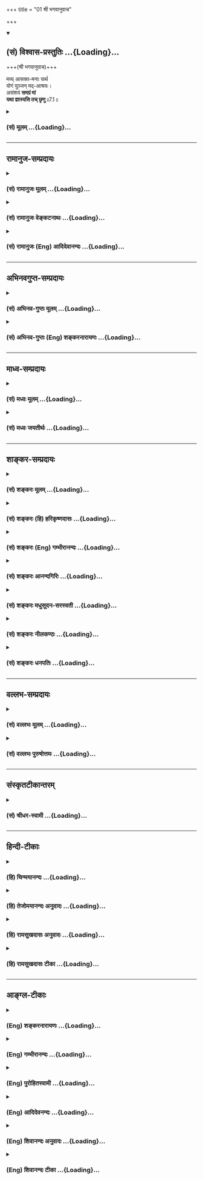+++
title = "01 श्री भगवानुवाच"

+++
<div class="js_include" newlevelforh1="2" title="(सं) विश्वास-प्रस्तुतिः" unfilled url="/mahAbhAratam/vyAsaH/shlokashaH/06-bhIShma-parva/03-bhagavad-gItA-parva/saMskRtam/vishvAsa-prastutiH/07_jnAna-vijnAna-yogaH/01_shrI_bhagavAnuvAc.md">
<details open><summary><h2>(सं) विश्वास-प्रस्तुतिः ...{Loading}...</h2></summary>

+++(श्री भगवानुवाच)+++

मय्य् आसक्त-मनाः पार्थ  
योगं युञ्जन् मद्-आश्रयः।  
असंशयं **समग्रं मां**  
**यथा ज्ञास्यसि तच् छृणु**॥7.1॥
</details>
</div>
<div class="js_include collapsed" newlevelforh1="3" title="(सं) मूलम्" unfilled url="/mahAbhAratam/vyAsaH/shlokashaH/06-bhIShma-parva/03-bhagavad-gItA-parva/saMskRtam/mUlam/07_jnAna-vijnAna-yogaH/01_shrI_bhagavAnuvAc.md">
<details><summary><h3>(सं) मूलम् ...{Loading}...</h3></summary>

श्री भगवानुवाच  
मय्यासक्तमनाः पार्थ योगं युञ्जन्मदाश्रयः।  
असंशयं समग्रं मां यथा ज्ञास्यसि तच्छृणु।।7.1।।
</details>
</div>


_________________
## रामानुज-सम्प्रदायः
<div class="js_include collapsed" newlevelforh1="3" title="(सं) रामानुजः मूलम्" unfilled url="/mahAbhAratam/vyAsaH/shlokashaH/06-bhIShma-parva/03-bhagavad-gItA-parva/saMskRtam/rAmAnujaH/mUlam/07_jnAna-vijnAna-yogaH/01_shrI_bhagavAnuvAc.md">
<details><summary><h3>(सं) रामानुजः मूलम् ...{Loading}...</h3></summary>

प्रथमेनाध्यायषट्केन परमप्राप्यभूतस्य परस्य ब्रह्मणो निरवधस्य निखिलजगदेककारणस्य सर्वज्ञस्य सर्वभूतस्य सत्यसङ्कल्पस्य महाविभूतेः श्रीमतो नारायणस्य प्राप्त्युपायभूतं तदुपासनं वक्तुं तदङ्गभूतम् आत्मज्ञानपूर्वककर्मानुष्ठानसाध्यं प्राप्तुः प्रत्यगात्मनो याथात्म्यदार्शनम् उक्तम् । इदानीं मध्यमेन षट्केन परब्रह्मभूतपरमपुरुषस्वरूपं तदुपासनं च भक्तिशब्दवाच्यम् उच्यते । तद् एतद् उत्तरत्र, "यतः प्रवृत्तिर् भूतानां येन सर्वम् इदं ततम् । स्वकर्मणा तम् अभ्यर्च्य सिद्धिं विन्दति मानवः ॥ भ्ग्र्_१।" इत्य् आरभ्य, "विमुच्य निर्ममश् शान्तो ब्रह्मभूयाय कल्पते । ब्रह्मभूतः प्रसन्नात्मा न शोचति न काङ्क्षति । समस् सर्वेषु भूतेषु मद्भक्तिं लभते पराम् ॥ भ्ग्र्_१।" इति सङ्क्षिप्य वक्ष्यते ।

उपानसं तु भक्तिरूपापन्नम् एव परप्राप्त्युपायभूतम् इति वेदान्तवाक्यसिद्धम् । "तम् एव विदित्वातिमृत्युम् एति", "तम् एवं विद्वान् अमृत इह भवति" इत्यादिना अभिहितं वेदनम्, "आत्मा वा अरे द्रष्टव्यः ॥॥। निदिध्यासितव्यः", "आत्मानम् एव लोकम् उपासीत", "सत्त्वशुद्धौ ध्रुवा स्मृतिः; स्मृतिलम्भे सर्वग्रन्थीनां विप्रमोक्षः", "भिद्यते हृदयग्रन्थिश् छिद्यन्ते सर्वसंशयाः । क्षीयन्ते चास्य कर्माणि तस्मिन् दृष्टे परावरे" इत्यादिभिर् ऐकार्थ्यात् स्मृतिसन्तानरूपं दर्शनसमानाकारं ध्यानोपासनशब्दवाच्यम् इत्य् अवगम्यते । पुनश् च, "नायम् आत्मा प्रवचनेन लभ्यो न मेधया न बहुना श्रुतेन । यम् एवैष वृणुते तेन लभ्यस् तस्यैष आत्मा विवृणुते तनूं स्वाम्" इति विशेषणात् परेणात्मना वरणीयताहेतुभूतं स्मर्यमाणात्यर्थप्रियत्वेन स्वयम् अप्य् अत्यर्थप्रियरूपं स्मृतिसन्तानम् एवोपासनशब्दवाच्यम् इति हि निश्चीयते । तद् एव हि भक्तिर् इत्य् उच्यते, "स्नेहपूर्वम् अनुध्यानं भक्तिर् इत्य् अभिधीयते" इत्यादिवचनात् । अतः "तम् एवं विद्वान् अमृत इह भवति, नान्यः पन्था अयनाय विद्यते", "नाहं वेदैर् न तपसा न दानेन न चेज्यया । शक्य एवंविधो द्रष्टुं दृष्टवान् असि माम् यथा ॥ भक्त्या त्व् अनन्यया शक्य अहम् एवंविधो ऽर्जुन । ज्ञातुं द्रष्टुं च तत्त्वेन प्रवेष्टुं च परन्तप" इत्य् अनयोर् एकार्थत्वं सिद्धं भवति ।

तत्र सप्तमे तावद् उपास्यभूतपरमपुरुषयाथात्म्यं प्रकृत्या तत्तिरोधानं तन्निवृत्तये भगवत्प्रपत्तिः, उपासकविधाभेदः, ज्ञानिनश् श्रैष्ठ्यं चोच्यते ॥

।।7.1।। श्रीभगवानुवाच **मयि** आभिमुख्येन **आसक्तमनाः**
मत्प्रियत्वातिरेकेण मत्स्वरूपेण गुणैः च चेष्टितेन मद्विभूत्या विश्लेषे
सति तत्क्षणाद् एव विशीर्यमाणस्वभावतया मयि सुगाढं बद्धमनाः **मदाश्रयः**
तथा स्वयं च मया विना विशीर्य्यमाणतया मदाश्रयः मदेकाधारः **मद्योगं
युञ्जन्** योक्तुं प्रवृत्तो योगविषयभूतं माम् **असंशयं** निःसंशयं
**समग्रं** सकलं यथा **ज्ञास्यसि** येन ज्ञानेन उक्तेन ज्ञास्यसि **तद्**
ज्ञानम् अवस्थितमनाः **श्रृणु।**

</details>
</div>
<div class="js_include collapsed" newlevelforh1="3" title="(सं) रामानुजः वेङ्कटनाथः" unfilled url="/mahAbhAratam/vyAsaH/shlokashaH/06-bhIShma-parva/03-bhagavad-gItA-parva/saMskRtam/rAmAnujaH/venkaTanAthaH/07_jnAna-vijnAna-yogaH/01_shrI_bhagavAnuvAc.md">
<details><summary><h3>(सं) रामानुजः वेङ्कटनाथः ...{Loading}...</h3></summary>

  
  
।।7.1।। षट्कसङ्गतिमाह प्रथमेनेति। परमेत्यादिना वक्तुमित्यन्तेन
द्वितीयषट्कार्थ उक्तः। ततः परं प्रथमषट्कार्थः।
प्रथमेनाध्यायषट्केनोक्तमित्यन्वयः। मामुपेत्य 8।16 इत्यादीनामर्थं दर्शयति
परमप्राप्यभूतस्येति। तेन परिशुद्धजीवमात्रव्यावर्तनम्। परमप्राप्यत्वे
हेतुः परब्रह्मत्वादिकम्। परं ब्रह्म परं धाम 10।12 इत्यादिकं वक्ष्यति।
पुरुषोत्तमत्वप्रकरणादीनामर्थो निरवद्यत्वम्। एतेनाचिद्गता विकारादयः
चिद्गताः क्लेशादयश्च परिहृताः। अहं सर्वस्य प्रभवः 10।8़ इत्यादेरर्थमाह
निखिलेति। चिदचिदात्मकं सर्वं जगत्प्रतिनिमित्तोपादानभूतस्येत्यर्थः। एवं
परमप्राप्यस्यैव कारणत्वप्रतिपादनाद्व्योमातीतमतन्निरस्तम्।
निमित्तोपादानत्वोपयुक्तंमत्तः परतरम् 7।7 इत्याद्यभिप्रेतं
सर्वज्ञत्वादिकम्। सर्वभूतस्य सर्वान्तर्यामितया सर्वशरीरकस्येत्यर्थः। सर्वं
समाप्नोषि ततोऽसि सर्वः 11।40 इति हि वक्ष्यति। भूमिरापः 7।4 इत्यादिना
विभूत्यध्यायादिना (10) च वक्ष्यमाणं महाविभूतित्वं
नारायणशब्दनिर्वचनमपिपरमप्राप्यभूतस्य महाविभूतेरित्यादिना सूचितम्।
एतदुक्तं भवति परत्वान्निरवद्यत्वात्पितृत्वाद्धितवेदनात्। अन्तरात्मतया
दोषप्रतिक्षेपक्षमत्वतः। भोगलीलार्थनिस्सीमविभूतिद्वययोगतः।
श्रीमत्वादप्युपास्योऽयं प्राप्यो नारायणः परः।। इति। प्राप्त्युपायभूतं
तदुपासनमिति परमात्मोपासनमेव तत्क्रतुन्यायात्तत्प्राप्त्युपायः जीवज्ञानं
कर्मानुष्ठानं च तन्निवर्तकत्वेन परम्परयोपाय इति भावः।
अङ्गप्राप्त्रोर्वचनानन्तरमङ्गिप्राप्ययोः प्रतिपादनमिति
सङ्गत्यभिप्रायेणाह इदानीमिति। पूर्वोक्तात्परिशुद्धात्मनो व्यावृत्तिं
वक्ष्यमाणवैभवसङ्ग्रहं चाभिप्रेत्याह परब्रह्मभूतपरमपुरुषस्वरूपमिति एतेन
तत्त्वपरेषु सामान्यब्रह्मशब्दस्य विशेषे स्थितिर्दर्शिता अथ
मोक्षोपायपरेषु वेदान्तवाक्येषु वेदनोपासनादिशब्दानां विशेषपर्यवसानमाह
तदुपासनं च भक्तिशब्दवाच्यमिति। एवं वाक्यद्वयेन
षटुद्वयसङ्ग्रश्लोकावप्यर्थाद्व्याख्यातौ। तथाहिज्ञानकर्मात्मिके निष्ठे
योगलक्षे सुसंस्कृते। आत्मानुभूतिसिद्ध्यर्थे पूर्वषट्केन चोदिते। मध्यमे
भगवत्तत्त्वयाथात्म्यावाप्तिसिद्धये। ज्ञानकर्माभिनिर्वर्त्यो भक्तियोगः
प्रकीर्तितः गी.सं.2।3 इति। आत्मज्ञानपूर्वकेत्यनेन सुसंस्कृतशब्दो
व्याख्यातः। बुद्धिविशेषसंस्कृतत्वं हि प्रागेवोपपादितम्। योगलक्षे
आत्मानुभूतिसिद्ध्यर्थे इत्यत्र योगो विषयान्तरेभ्यश्चित्तवृत्तिनिरोधः
तज्जन्यसाक्षात्कारस्त्विहात्मानुभूतिशब्देनोच्यत
इत्यपौनरुक्त्यमित्यभिप्रायेणयाथात्म्यदर्शनमित्युक्तम्।
तत्त्वयाथात्म्यशब्दविवरणंपरब्रह्मभूतेत्यादि। तत्त्वशब्दोऽत्र स्वरूपपरः।
याथात्म्यं यथावस्थितः प्रकारः। भक्तेः
कर्मानुष्टानसाध्यात्मदर्शनहेतुकत्वं अष्टादशे वक्ष्यत इत्याहतदेतदिति। ननु
तमेव विदित्वाऽतिमृत्युमेति श्वे.उ.3।86।15 इत्यादिबलाद्वेदनमात्रेण मोक्षः
प्रतीयते अस्तु वाउपासीत इति बलादुपासनरूपेण वेदनेन मोक्षः तथापि न भक्त्या
मोक्ष इति क्वचिदपि श्रुतम्। कर्मसमुच्चयश्च श्रुतिसिद्धो दुस्त्यजः
परमपुरुषविषयस्यैवोपासनस्य मोक्षसाधनत्वमित्यपि दुर्वचम्
रुद्रेन्द्राद्युपासनस्यापि मोक्षसाधनत्वेनाथर्वशिरःप्रतर्दनविद्यादिषु
श्रुतेरित्याद्याशङ्क्याऽऽह उपासनं त्विति। उपासनमेव न तु
ज्ञानमात्रमित्येका प्रतिज्ञा तत्रापि भक्तिरूपापन्नं नोपासनमात्रमिति
द्वितीया एवंविधमुपासनमेव न तु कर्मसमुच्चितमिति तृतीया तच्च परविषयमेवेति
चतुर्थी। एषा तुपरमप्राप्त्युपायभूतमित्यनेन
तत्क्रतुन्यायात्सूचिता। वेदान्तवाक्यसिद्धमिति एतच्चतुष्टयमपि
वेदान्तवाक्यैरेव सिद्धम् न तु कल्प्यम् नाप्युपबृंहणसापेक्षमिति भावः।
तत्र प्रथमां प्रतिज्ञां समर्थयते तमेवेत्यादिना अवगम्यत इत्यन्तेन।
श्रोतव्यो मन्तव्यः बृ.उ.2।4।5 इत्येतयोस्तु
रागप्राप्तश्रवणमननानुवादरूपत्वात्तत्परित्यागेन द्रष्टव्यः ৷৷.
निदिध्यासितव्यः इति विध्यंश उपात्तः। ध्यानोपासनशब्दयोरत्रैकार्थ्यं
दर्शयितुमुभयविशिष्टवाक्योपादानम्। द्रष्टव्यः ৷৷. निदिध्यासितव्यः
इत्यनयोर्भिन्नार्थत्वप्रसिद्धेरेकवाक्यस्थयोरेकार्थत्वं
पौनरुक्त्यादिदोषाच्च दर्शनं ध्यानं च पृथगेव विहितमिति शङ्कायां तयोरपि
सामान्यविशेषन्यायविशेषेणैकार्थ्यमेवेति दर्शयितुं स्मृतिमात्रं
दर्शनमात्रं च पृथक्सर्वग्रन्थिमोक्षहेतुतया वदतोरत
एवैकार्थविषययोर्वाक्ययोरुपादानम्। एतदुक्तं भवति समानप्रकरणपठितविशेषे
सामान्यशब्दानां पर्यवसानं न्यायसिद्धम् अतोऽत्र वेदनादिसामान्यशब्दानां
ध्यानोपासनशब्दवाच्ये विशेषे पर्यवसानमभ्युपेयम् ध्यानं च
तैलधारावदविच्छिन्नस्मृतिसन्ततिरूपमिति ध्रुवा स्मृतिः छ  
  

</details>
</div>
<div class="js_include collapsed" newlevelforh1="3" title="(सं) रामानुजः (Eng) आदिदेवानन्दः" unfilled url="/mahAbhAratam/vyAsaH/shlokashaH/06-bhIShma-parva/03-bhagavad-gItA-parva/saMskRtam/rAmAnujaH/english/AdidevAnandaH/07_jnAna-vijnAna-yogaH/01_shrI_bhagavAnuvAc.md">
<details><summary><h3>(सं) रामानुजः (Eng) आदिदेवानन्दः ...{Loading}...</h3></summary>

7.1 The Lord said Listen attentively to My words imparting knowledge to you, by which you will understand Me indubitably and fully - Me, the object of the Yogic contemplation in which you are engaged with a mind so deeply bound to Me by virtue of overwhelming love that it would disintegrate instantaneously the moment it is out of touch with My essential nature, attributes, deeds and glories, and with your very self resting so completely on Me that it would break up when bereft of Me.

</details>
</div>


_________________
## अभिनवगुप्त-सम्प्रदायः
<div class="js_include collapsed" newlevelforh1="3" title="(सं) अभिनव-गुप्तः मूलम्" unfilled url="/mahAbhAratam/vyAsaH/shlokashaH/06-bhIShma-parva/03-bhagavad-gItA-parva/saMskRtam/abhinava-guptaH/mUlam/07_jnAna-vijnAna-yogaH/01_shrI_bhagavAnuvAc.md">
<details><summary><h3>(सं) अभिनव-गुप्तः मूलम् ...{Loading}...</h3></summary>

।।7.1 7.2।। मय्यासक्तेति ज्ञानमिति। ज्ञानविज्ञाने ज्ञानक्रिये एव। ततो न
किञ्चिदवशिष्यते सर्वस्य ज्ञेयजातस्य ज्ञानक्रियानिष्ठत्वात्।

</details>
</div>
<div class="js_include collapsed" newlevelforh1="3" title="(सं) अभिनव-गुप्तः (Eng) शङ्करनारायणः" unfilled url="/mahAbhAratam/vyAsaH/shlokashaH/06-bhIShma-parva/03-bhagavad-gItA-parva/saMskRtam/abhinava-guptaH/english/shankaranArAyaNaH/07_jnAna-vijnAna-yogaH/01_shrI_bhagavAnuvAc.md">
<details><summary><h3>(सं) अभिनव-गुप्तः (Eng) शङ्करनारायणः ...{Loading}...</h3></summary>

7.1 See comment under 7.2

</details>
</div>


_________________
## माध्व-सम्प्रदायः
<div class="js_include collapsed" newlevelforh1="3" title="(सं) मध्वः मूलम्" unfilled url="/mahAbhAratam/vyAsaH/shlokashaH/06-bhIShma-parva/03-bhagavad-gItA-parva/saMskRtam/madhvaH/mUlam/07_jnAna-vijnAna-yogaH/01_shrI_bhagavAnuvAc.md">
<details><summary><h3>(सं) मध्वः मूलम् ...{Loading}...</h3></summary>

।।7.1।। श्रीमद्वरदराजाय नमः। ँ़। साधनं प्राधान्येनोक्तमतीतैरध्यायैः
उत्तरैरस्तु षड्भिर्भगवन्माहात्म्यं प्राधान्येनाह मयीति। आसक्तमना अतीव
स्नेहयुक्तमनाः। मदाश्रयः भगवानेव सर्वं मया कारयति स एव मे शरणम्
तस्मिन्नेवाहं स्थित इति स्थितः। असंशयं समग्रमिति क्रियाविशेषणम्।

</details>
</div>
<div class="js_include collapsed" newlevelforh1="3" title="(सं) मध्वः जयतीर्थः" unfilled url="/mahAbhAratam/vyAsaH/shlokashaH/06-bhIShma-parva/03-bhagavad-gItA-parva/saMskRtam/madhvaH/jayatIrthaH/07_jnAna-vijnAna-yogaH/01_shrI_bhagavAnuvAc.md">
<details><summary><h3>(सं) मध्वः जयतीर्थः ...{Loading}...</h3></summary>

।।7.1।। ज्ञानसाधनादन्यदुत्तराध्यायप्रतिपाद्यं वक्तुंयोगे त्विमां शृणु
2।39 इति प्रतिज्ञातमसमाप्य कथमर्थान्तरमुच्यते। इत्याशङ्कां तावत्परिहरति
**साधनमि**ति। ज्ञानस्येति शेषः। तत्र तत्र भगवन्महिम्नोऽपि वर्णितत्वेन
प्राधान्येनेत्युक्तम्। प्राचुर्येणेत्यर्थः। उक्तं इत्यनेन
प्रतिज्ञातसमाप्तिं सूचयति। तच्च प्रतिज्ञान्तरकरणादवगम्यते।
इदानीमुत्तरग्रन्थप्रतिपाद्यमाह **उत्तरै**स्त्विति। अध्यायैरिति वर्तते।
अनेन ज्ञानविज्ञानशब्दौ ज्ञेयभगवन्माहात्म्यपराविति सूचितम्। अत्रापि
क्वचित्साधनस्योक्तत्वात्प्राधान्येन इत्युक्तम्। सङ्गतिस्तु प्रथमश्लोक
एवोक्ता अनेन द्विविधेन योगेन यज्ज्ञातव्यं
तच्छृण्वित्युक्तत्वात्। आसक्तमनाः सम्बद्धमनाः इति प्रतीतिनिरासायाह
**आसक्ते**ति। अतीव इत्याङोऽर्थः सम्बन्धमात्रस्य योगानङ्गत्वादिति भावः।
भगवदाश्रयत्वं सर्वसाधारणं कथं योगिनो विशेषणम्। इत्यत आह **मदाश्रय** इति।
शरणं रक्षकः। इति स्थित इति जानन्निति यावत्। असंशयं समग्रं इत्युभयं
भगवद्विशेषणत्वेन भास्करो व्याख्यातवान् संशयरहितं समग्रं कृत्स्नं मां
इति। अपरस्तु (शां.) समग्रमित्येवसमग्रं समस्तं
विभूतिबलशक्त्यैश्वर्यादिगुणसम्पन्नं मां ৷৷. संशयमन्तरेण इति
तन्निरासार्थमाह **असंशयमि**ति तच्च समग्रं यथा भवति तथेत्यर्थः। न हि
भगवतः संशयराहित्यमिदानीं वक्तव्यम्। न च भगवान्समग्रोऽन्येन केनचिच्छक्यो
ज्ञातुम्स्वयमेवात्मनाऽऽत्मानं वेत्थ त्वं 10।15 इति वक्ष्यमाणत्वादिति
भावः।

</details>
</div>


_________________
## शाङ्कर-सम्प्रदायः
<div class="js_include collapsed" newlevelforh1="3" title="(सं) शङ्करः मूलम्" unfilled url="/mahAbhAratam/vyAsaH/shlokashaH/06-bhIShma-parva/03-bhagavad-gItA-parva/saMskRtam/shankaraH/mUlam/07_jnAna-vijnAna-yogaH/01_shrI_bhagavAnuvAc.md">
<details><summary><h3>(सं) शङ्करः मूलम् ...{Loading}...</h3></summary>

‘योगिनामपि सर्वेषां मद्गतेनान्तरात्मना । श्रद्धावान्भजते यो मां स मे युक्ततमो मतः’ (भ. गी. ६ । ४७) इति प्रश्नबीजम् उपन्यस्य, स्वयमेव ‘ईदृशं मदीयं तत्त्वम् , एवं मद्गतान्तरात्मा स्यात्’ इत्येतत् विवक्षुः श्रीभगवानुवाच —

।।7.1।। मयि वक्ष्यमाणविशेषणे परमेश्वरे आसक्तं मनः यस्य सः
**मय्यासक्तमनाः** हे **पार्थ योगं युञ्जन्** मनःसमाधानं कुर्वन्
**मदाश्रयः** अहमेव परमेश्वरः आश्रयो यस्य सः मदाश्रयः। यो हि कश्चित्
पुरुषार्थेन केनचित् अर्थी भवति स तत्साधनं कर्म अग्निहोत्रादि तपः दानं वा
किञ्चित् आश्रयं प्रतिपद्यते अयं तु योगी मामेव आश्रयं प्रतिपद्यते हित्वा
अन्यत् साधनान्तरं मय्येव आसक्तमनाः भवति। यः त्वं एवंभूतः सन् **असंशयं
समग्रं** समस्तं विभूतिबलशक्त्यैश्वर्यादिगुणसंपन्नं **मां यथा** येन
प्रकारेण **ज्ञास्यसि** संशयमन्तरेण एवमेव भगवान् इति **तत् श्रृणु**
उच्यमानं मया।। तच्च मद्विषयम्

</details>
</div>
<div class="js_include collapsed" newlevelforh1="3" title="(सं) शङ्करः (हि) हरिकृष्णदासः" unfilled url="/mahAbhAratam/vyAsaH/shlokashaH/06-bhIShma-parva/03-bhagavad-gItA-parva/saMskRtam/shankaraH/hindI/harikRShNadAsaH/07_jnAna-vijnAna-yogaH/01_shrI_bhagavAnuvAc.md">
<details><summary><h3>(सं) शङ्करः (हि) हरिकृष्णदासः ...{Loading}...</h3></summary>

।।7.1।। इस श्लोकद्वारा छठे अध्यायके अन्तमें प्रश्नके बीजकी स्थापना करके
फिर स्वयं ही ऐसा मेरा तत्त्व हे इस प्रकार मुझमें स्थित अन्तरात्मावाला हो
जाना चाहिये इत्यादि बातोंका वर्णन करनेकी इच्छावाले भगवान् बोले आगे कहे
जानेवाले विशेषणोंसे युक्त मुझ परमेश्वरमें ही जिसका मन आसक्त हो वह
मय्यासक्तमना है और मैं परमेश्वर ही जिसका ( एकमात्र ) अवलम्बन हूँ वह
मदाश्रय है हे पार्थ ऐसा मय्यासक्तमना और मदाश्रय होकर तू योगका साधन
करताहुआ अर्थात् मनको ध्यानमें स्थित करता हुआ ( जिस प्रकार मुझको संशयरहित
समग्ररूपसे जानेगा सो सुन ) जो कोई ( धर्मादि पुरुषार्थोंमेंसे ) किसी
पुरुषार्थका चाहनेवाला होता है वह उसके साधनरूप अग्निहोत्रादि कर्म तप या
दानरूप किसी एक आश्रयको ग्रहण किया करता है परंतु यह योगी तो अन्य साधनोंको
छोड़कर केवल मुझको ही आश्रयरूपसे ग्रहण करता है और मुझमें ही आसक्तचित्त
होता है। इसलिये तू उपर्युक्त गुणोंसे सम्पन्न होकर विभूति बल ऐश्वर्य आदि
गुणोंसे सम्पन्न मुझ समग्र परमेश्वरको जिस प्रकार संशयरहित जानेगा कि
भगवान् निस्सन्देह ठीक ऐसा ही है वह प्रकार मैं तुझसे कहता हूँ सुन।

</details>
</div>
<div class="js_include collapsed" newlevelforh1="3" title="(सं) शङ्करः (Eng) गम्भीरानन्दः" unfilled url="/mahAbhAratam/vyAsaH/shlokashaH/06-bhIShma-parva/03-bhagavad-gItA-parva/saMskRtam/shankaraH/english/gambhIrAnandaH/07_jnAna-vijnAna-yogaH/01_shrI_bhagavAnuvAc.md">
<details><summary><h3>(सं) शङ्करः (Eng) गम्भीरानन्दः ...{Loading}...</h3></summary>

7.1 O Partha, mayi asaktamanah, having the mind fixed on Me- one whose
mind (manah) is fixed (asakta) on Me (mayi) who am the supreme God
possessed on the alification going to be spoken of-. Yogam yunjan,
practising the Yoga of Meditation, concentrating the mind-. Madasrayah,
taking refuge in Me-one to whom I Myself, the supreme Lord, am the
refuge (asraya) is madasrayah-. Anyone who hankers after some human
objective resorts to some rite such as the Agnihotra etc., austerity or
charity, which is the means to its attainment. This yogi, however,
accepts only Me as his refuge; rejecting any other means, he keeps his
mind fixed on Me alone. Srnu, hear; tat, that, which is being spoken of
by Me; as to yatha, how, the process by which; you who, having become
thus, jnasyasi, will know; mam, Me; asamsayam, with certainty, without
doubt, that the Lord is such indeed; and samagram, in fullness,
possessed of such alities as greatness, strength, power, majesty, etc.
\[Strength-physical; power-mental; etc. refers to omniscience and
will.\] in their fullness.

</details>
</div>
<div class="js_include collapsed" newlevelforh1="3" title="(सं) शङ्करः आनन्दगिरिः" unfilled url="/mahAbhAratam/vyAsaH/shlokashaH/06-bhIShma-parva/03-bhagavad-gItA-parva/saMskRtam/shankaraH/AnandagiriH/07_jnAna-vijnAna-yogaH/01_shrI_bhagavAnuvAc.md">
<details><summary><h3>(सं) शङ्करः आनन्दगिरिः ...{Loading}...</h3></summary>

।।7.1।। कर्मसंन्यासात्मकसाधनप्रधानं त्वंपदार्थप्रधानं च प्रथमषट्कं
व्याख्याय मध्यमषट्कमुपास्यनिष्ठं तत्पदार्थनिष्ठं च व्याख्यातुमारभमाणः
समनन्तराध्यायमवतारयति **योगिनामिति।** अतीताध्यायान्ते मद्गतेनान्तरात्मा
यो भजते मामिति प्रश्नबीजं प्रदर्श्य कीदृशं भगवतस्तत्त्वं कथं वा
मद्गतान्तरात्मा स्यादित्यर्जुनस्य प्रश्नद्वये जाते स्वयमेव
भगवानपृष्टमेतद्वक्तुमिच्छन्नुक्तवानित्यर्थः। परमेश्वरस्य
वक्ष्यमाणविशेषणत्वं सकलजगदायतनत्वादिनानाविधविभूतिभागित्वं
तत्रासक्तिर्मनसो विषयान्तरपरिहारेण तन्निष्ठत्वम्। मनसो भगवत्येवासक्तौ
हेतुमाह **योगमिति।** विषयान्तरपरिहारे हि गोचरमालोच्यमाने भगवत्येव
प्रतिष्ठितं भवतीत्यर्थः। तथापि स्वाश्रये पुरुषो मनः स्थापयति
नान्यत्रेत्याशङ्क्याह **मदाश्रय इति।** योगिनो यदीश्वराश्रयत्वेन
तस्मिन्नेवासक्तमनस्त्वमुपन्यस्तं तदुपपादयति **यो हीति।**
ईश्वराख्याश्रयस्य प्रतिपत्तिमेव प्रकटयति **हित्वेति।** अस्तु
योगिनस्त्वदाश्रयप्रतिपत्त्या मनसस्त्वय्येवासक्तिस्तथापि मम
किमायातमित्याशङ्क्य द्वितीयार्धं व्याचष्टे **यस्त्वमेवमिति।** एवंभूतो
यथोक्तध्याननिष्ठपुरुषवदेव मय्यासक्तमना यस्त्वं स त्वं तथाविधः
सन्नसंशयमविद्यमानः संशयो यत्र ज्ञाने तद्यथा स्यात्तथा मां समग्रं
ज्ञास्यसीति संबन्धः। समग्रमित्यस्यार्थमाह **समस्तमिति।**
विभूतिर्नानाविधैश्वर्योपायसंपत्तिः। बलं शरीरगतं सामर्थ्यम्।
शक्तिर्मनोगतं प्रागल्भ्यम्। ऐश्वर्यमीशितव्यविषयमीशनसामर्थ्यम्। आदिशब्देन
ज्ञानेच्छादयो गृह्यन्ते। असंशयमितिपदस्य क्रियाविशेषणत्वं विशदयन्
क्रियापदेन संबन्धं कथयति **संशयमिति।** विना संशयं भगवत्तत्त्वपरिज्ञानमेव
स्फोरयति **एवमेवेति।** भगवत्तत्त्वे ज्ञातव्ये कथं मम ज्ञानमुपदेक्ष्यति
नहि त्वामृते तदुपदेष्टा कश्चिदस्तीत्याशङ्क्याह **तच्छृण्विति।**

</details>
</div>
<div class="js_include collapsed" newlevelforh1="3" title="(सं) शङ्करः मधुसूदन-सरस्वती" unfilled url="/mahAbhAratam/vyAsaH/shlokashaH/06-bhIShma-parva/03-bhagavad-gItA-parva/saMskRtam/shankaraH/madhusUdana-sarasvatI/07_jnAna-vijnAna-yogaH/01_shrI_bhagavAnuvAc.md">
<details><summary><h3>(सं) शङ्करः मधुसूदन-सरस्वती ...{Loading}...</h3></summary>

।।7.1।। यद्भक्तिं न विना मुक्तिर्यः सेव्यः सर्वयोगिनाम्। तं वन्दे
परमानन्दघनं श्रीनन्दनन्दनम्।।1।।  
  
एवं कर्मसंन्यासात्मकसाधनप्रधानेन प्रथमषट्केन ज्ञेयं त्वंपदलक्ष्यं सयोगं
व्याख्यायाधुना ध्येयब्रह्मप्रतिपादनप्रधानेन मध्यमेन षट्केन तत्पदार्थों
व्याख्यातव्यः। तत्रापियोगिनामपि सर्वेषां मद्गतेनान्तरात्मना।
श्रद्धावान्भजते यो मां स मे युक्ततमो मतः इति प्रागुक्तस्य भगवद्भजनस्य
व्याख्यानाय सप्तमोऽध्याय आरभ्यते। तत्र कीदृशं भगवतो रूपं भजनीयं कथं वा
तद्गतोऽन्तरात्मा स्यादित्येतद्वयं प्रष्टव्यमर्जुनेनापृष्टमपि
परमकारुणिकतया स्वयमेव विवक्षुः श्रीभगवानुवाच मयि परमेश्वरे
सकलजगदायतनत्वादिविविधविभूतिभागिन्यासक्तं विषयान्तरपरिहारेण सर्वदा
निविष्टं मनो यस्य तव स त्वं अतएव मदाश्रयो मदेकशरणः राजाश्रयो
भार्याद्यासक्तमनाश्च राजभृत्यः प्रसिद्धः मुमुक्षुस्तु मदाश्रयो
मदासक्तमनाश्च त्वं त्वद्विधो वा योगं युञ्जन्मनःसमाधानं षष्ठोक्तप्रकारेण
कुर्वन् असंशयं यथा भवत्येवं समग्रं सर्वविभूतिबलशक्त्यैश्वर्यादिसंपन्नं
मां यथा येन प्रकारेण ज्ञास्यसि तच्छृणूच्यमानं मया।

</details>
</div>
<div class="js_include collapsed" newlevelforh1="3" title="(सं) शङ्करः नीलकण्ठः" unfilled url="/mahAbhAratam/vyAsaH/shlokashaH/06-bhIShma-parva/03-bhagavad-gItA-parva/saMskRtam/shankaraH/nIlakaNThaH/07_jnAna-vijnAna-yogaH/01_shrI_bhagavAnuvAc.md">
<details><summary><h3>(सं) शङ्करः नीलकण्ठः ...{Loading}...</h3></summary>

।।7.1।। पूर्वाध्यायान्ते यो मां भजते स मे युक्ततमो मत इत्युक्तम् तत्र
कीदृशं पूर्वोक्तनिष्कामकर्मयोगापेक्षया विलक्षणं तव भजनं केन वा गुणेन
पूर्वयोगापेक्षया तस्य युक्ततमत्वमित्येतामर्जुनस्याशङ्कां स्वयमेव परिहरन्
भगवानुवाच **मयीति।** कश्चिद्राजाश्रयो धनमानासक्तमना भवति। अयं तु
मदाश्रयेण मामेव परमपुरुषार्थभूतं प्राप्तुमिच्छन्नित्यर्थः। ईदृशो योगं
युञ्जन्समाधिमनुतिष्ठन् त्वंपदार्थविवेककाले यद्यपि
सार्वज्ञ्यमस्तिसर्वभूतस्थमात्मानम् इत्यादिवचनात्तथापि स्वस्मादन्य
ईश्वरोऽस्ति नवेति पातञ्जलकापिलयोस्तार्किकमीमांसकयोर्वा
सेश्वरानीश्वरयोर्मतभेदात्संशयः कारणाज्ञानाच्चासमग्रं तत्सार्वज्ञ्यमिति
मत्वा आह **असंशयं समग्रमिति।** मां तत्पदार्थमीश्वरं यथा ज्ञास्यसि तत् तं
प्रकारं शृणु। अत्र वक्ष्यमाणरीत्या सर्वं ब्रह्म वासुदेवात्मकमिति भजने
वैलक्षण्यं कारणज्ञातृत्वमस्य योगिनः पूर्वयोग्यपेक्षयाधिक्यमिति भावः।

</details>
</div>
<div class="js_include collapsed" newlevelforh1="3" title="(सं) शङ्करः धनपतिः" unfilled url="/mahAbhAratam/vyAsaH/shlokashaH/06-bhIShma-parva/03-bhagavad-gItA-parva/saMskRtam/shankaraH/dhanapatiH/07_jnAna-vijnAna-yogaH/01_shrI_bhagavAnuvAc.md">
<details><summary><h3>(सं) शङ्करः धनपतिः ...{Loading}...</h3></summary>

  
  
।।7.1।। यतो जातं येन स्थितमिदमशेषं प्रविलयं प्रयात्याद्ये
यस्मिञ्श्रुतिभिरुदिते जन्तव इमे।  
  
भवत्येकं ब्रह्मामलममृतामाराध्य यमहं शिवं रासं कृष्णं तमजमजरं
नौम्यखिलगम्।।1।।  
  
एवं त्वंपदार्थ निरुप्य तत्पदार्थ निरुपयितुं पूर्वाध्यायान्तेयोगिनामपि
सर्वेषां मद्भतेनान्तरात्मना। श्रद्धावान्भजते यो मां स मे युक्तातमो मतः
इत्युक्तं तत्रेदृशं मदीयं तत्त्वमनेन प्रकारेण मद्भतान्तरात्मा
स्यादित्येतद्वक्तुमिच्छुः श्रीमगवानुवाच। मयि वक्ष्यमाणविशेषणे परमेश्वरे
आसक्तं मनो यस्य सः। मयि मनआसक्तिसंपादनं तव सुलभमिति सूचयन्नाह पार्थेति।
योगं युञ्चन्मःसमाधानं कुर्वन्मदाश्रयः अहमेव परमेश्वर आश्रयो यस्य तु नतु
कस्मैचित्पुरुषार्थायेहामुत्रभ्याय राज्यादिर्यज्ञदानादिर्वा आश्रयो यस्य
सः त्वमप्यासक्तमना मदाश्रयः सन् असंशयं यथा स्यात्तथा मां यथा येन
प्रकारेण ज्ञास्यसि तं वक्ष्यमाणप्रकारं श्रृणु। ननु मदग्ने भवान्
स्थितोऽसंशयं मया ज्ञायत एवातः किमिदमुच्यत इत्याशङ्क्याह समग्मिति।
समस्तविभतिबलशक्त्यैश्वर्यादिगुणसंपन्नं सगुणं निर्गुणं च मामसंशयं यथा
ज्ञास्यसि तच्छृण्वित्यर्थः।

</details>
</div>


_________________
## वल्लभ-सम्प्रदायः
<div class="js_include collapsed" newlevelforh1="3" title="(सं) वल्लभः मूलम्" unfilled url="/mahAbhAratam/vyAsaH/shlokashaH/06-bhIShma-parva/03-bhagavad-gItA-parva/saMskRtam/vallabhaH/mUlam/07_jnAna-vijnAna-yogaH/01_shrI_bhagavAnuvAc.md">
<details><summary><h3>(सं) वल्लभः मूलम् ...{Loading}...</h3></summary>

।।7.1।। पूर्वत्रात्माधिगमनं साङ्ख्ययोगकृतेः फलम्। अथातो महिमज्ञानपूर्वकं
भक्तिरुच्यते।।1।।  
  
माहात्म्यज्ञानपूर्वस्तु सुदृढः सर्वतोऽधिकः। स्नेहो भक्तिरिति
प्रोक्तस्तया मुक्तिर्न चान्यथा।।2।।  
  
धात्वर्थ उत्तमा सेवा स्नेहोऽर्थो प्रत्ययस्य च। प्रकृतिप्रत्ययार्थात्मा
निबन्धे भक्तिरुच्यते।।3।।  
  
माहात्म्यविज्ञानमत्र वासुदेवस्य योगिनाम्। अन्ते सिद्धिकरं नान्यदिति
तस्योद्यमः पुनः।।4।।  
  
पुरुषोत्तममाहात्म्यविज्ञानं साङ्गमुत्तमम्। प्रयाणकाले सर्वस्य भक्तस्य
स्मरतः फलम्।।5।।  
  
प्रथमं योगधर्मेण महिमज्ञानमुत्तमम्। ततः प्रपत्तिर्ज्ञानं च ज्ञानिनः
श्रेष्ठता यतः।।6।।  
  
ईश्वरज्ञानवान् श्रेष्ठो नात्मविज्ञानवान् परम्। यतः
स्वात्मज्ञानवद्भिरीश्वरः सेव्यतेऽनिशम्।।7।। तत्र कीदृशमाहात्म्योऽहं यस्य
सेवा कर्त्तव्या इत्यपराधनिवृत्त्यर्थं स्वमहिमानं निरूपयिष्यन् स्वयं
श्रीभगवानुवाच मय्यासक्तमना इति। हे पार्थ मयि परमात्मनि भगवति
सर्वधर्माश्रये निरतिशयालौकिकलीले परमनियन्तरि करुणाशीले आसक्तचित्तः
योगमुक्तलक्षणं समभ्यसन् मदाश्रयो मत्प्रपन्नः सन् निस्संशयं समग्रं
निरतिशयालौकिकगुणपूर्णं निरुपधिमहिमानं यथा येन प्रकारेण ज्ञास्यसि
तच्छृणु। सूत्रवृत्तिवदिदम्।

</details>
</div>
<div class="js_include collapsed" newlevelforh1="3" title="(सं) वल्लभः पुरुषोत्तमः" unfilled url="/mahAbhAratam/vyAsaH/shlokashaH/06-bhIShma-parva/03-bhagavad-gItA-parva/saMskRtam/vallabhaH/puruShottamaH/07_jnAna-vijnAna-yogaH/01_shrI_bhagavAnuvAc.md">
<details><summary><h3>(सं) वल्लभः पुरुषोत्तमः ...{Loading}...</h3></summary>

  
  
।।7.1।। भगवद्योगयुक्तात्मा युक्तो रूपप्रबोधने। अतः पार्थाय श्रीकृष्णः
स्वरूपज्ञानमुक्तवान्।।1।।  
  
पूर्वाध्यायान्तेश्रद्धावान् भजते यो मां स मे युक्ततमो मतः 6।47 इति
योगसहितस्वभजनकर्त्तुरुत्तमत्वं स्वाभिमतत्वमुक्तं तत्र स्वरूपाज्ञाने भजनं
न भवेत् तज्ज्ञानं च योगज्ञानोत्तरभावीति योगस्वरूपमुक्त्वा अथ भजनार्थं
स्वरूपज्ञानमाह श्रीभगवानुवाच मय्यासक्तमना इति। हे पार्थ एतच्छ्रवणयोग्य
मदाश्रयः मदर्थमेवाऽनन्यशरणः सन् मत्क्रीडार्थं संयोगार्थमाश्रयं कृत्वा
योगं युञ्जन् दास्याभ्यासं कुर्वन् असंशयं संशयरहितं यथा स्यात्तथा समग्रं
संयोगात्मकं सर्वरससहितं मां यथा ज्ञास्यसि तदिदमग्रे वक्ष्यमाणं
ज्ञानस्वरूपं मय्यासक्तमनाः मयि आसक्तं स्वापेक्षारहितं मत्सुखाभिलाषिमनाः
शृणु।  
  

</details>
</div>


_________________
## संस्कृतटीकान्तरम्
<div class="js_include collapsed" newlevelforh1="3" title="(सं) श्रीधर-स्वामी" unfilled url="/mahAbhAratam/vyAsaH/shlokashaH/06-bhIShma-parva/03-bhagavad-gItA-parva/saMskRtam/shrIdhara-svAmI/07_jnAna-vijnAna-yogaH/01_shrI_bhagavAnuvAc.md">
<details><summary><h3>(सं) श्रीधर-स्वामी ...{Loading}...</h3></summary>

।।7.1।। विज्ञेयमात्मनस्तत्त्वं सयोगं समुदाहृतम्। भजनीयमथेदानीमैश्वरं
रूपमीर्यते।।1।।  
  
पूर्वाध्यायान्ते मद्गतेनान्तरात्मना यो मां भजते स मे युक्ततमो मत
इत्युक्तं तत्र कीदृशस्त्वं यस्य भक्तिः कर्तव्येत्यपेक्षायां स्वस्वरूपं
निरूपयिष्यञ्श्रीभगवानुवाच **मय्यासक्तमना इति।** मयि परमेश्वरे
आसक्तमभिनिविष्टं मनो यस्य सः। मदाश्रयोऽहमेवाश्रयो यस्यानन्यशरणः सन्योगं
युञ्जन्नभ्यसन् असंशयं यता भवत्येवं मां समग्रं विभूतिबलैश्वर्यादिसहितं
यथा ज्ञास्यसि तदिदं मया वक्ष्यमाणं शृणु।

</details>
</div>


_________________
## हिन्दी-टीकाः
<div class="js_include collapsed" newlevelforh1="3" title="(हि) चिन्मयानन्दः" unfilled url="/mahAbhAratam/vyAsaH/shlokashaH/06-bhIShma-parva/03-bhagavad-gItA-parva/hindI/chinmayAnandaH/07_jnAna-vijnAna-yogaH/01_shrI_bhagavAnuvAc.md">
<details><summary><h3>(हि) चिन्मयानन्दः ...{Loading}...</h3></summary>

।।7.1।। ध्यानाभ्यास का आरम्भ करने के पूर्व साधक जब तक केवल बौद्धिक स्तर
पर ही वेदान्त का विचार करता है जैसा कि प्रारम्भ में होना स्वाभाविक है तब
तक उसके मन में प्रश्न उठता रहता है कि परिच्छिन्न मन के द्वारा
अनन्तस्वरूप सत्य का साक्षात्कार किस प्रकार किया जा सकता है यह प्रश्न सभी
जिज्ञासुओं के मन में आता है और इसीलिए वेदान्तशास्त्र इस विषय का विस्तार
से वर्णन करता है कि किस प्रकार ध्यान की प्रक्रिया से मन अपनी ही
परिच्छिन्नताओं से ऊपर उठकर अपने अनन्तस्वरूप का अनुभव करता है। इस
षडाध्यायी के विवेच्य विषय की प्रस्तावना करते हुए श्रीकृष्ण अर्जुन को वचन
देते हैं कि वे आत्मसाक्षात्कार के सिद्धान्त एवं उपायों का समग्रत वर्णन
करेंगे जिससे यह स्पष्ट हो जायेगा कि किस प्रकार सुसंगठित मन के द्वारा
आत्मस्वरूप का ध्यान करने से आत्मा की अपरोक्षानुभूति होती है। ध्यान के
सन्दर्भ में मन शब्द का प्रयोग होने पर उससे शुद्ध एवं एकाग्र मन का ही
अभिप्राय है न कि अशक्त तथा विखण्डित मन। अनुशासित और असंगठित मन जब अपने
स्वरूप में समाहित होता है तब साधक का विकास तीव्र गति से होता है। इस
प्रकरण कै विषय है आन्तरिक विकास का युक्तियुक्त विवेचन। श्रीभगवान् कहते
हैं

</details>
</div>
<div class="js_include collapsed" newlevelforh1="3" title="(हि) तेजोमयानन्दः अनुवादः" unfilled url="/mahAbhAratam/vyAsaH/shlokashaH/06-bhIShma-parva/03-bhagavad-gItA-parva/hindI/tejomayAnandaH/anuvAdaH/07_jnAna-vijnAna-yogaH/01_shrI_bhagavAnuvAc.md">
<details><summary><h3>(हि) तेजोमयानन्दः अनुवादः ...{Loading}...</h3></summary>

।।7.1।। हे पार्थ ! मुझमें असक्त हुए मन वाले तथा मदाश्रित होकर योग का
अभ्यास करते हुए जिस प्रकार तुम मुझे समग्ररूप से, बिना किसी संशय के,
जानोगे वह सुनो।।

</details>
</div>
<div class="js_include collapsed" newlevelforh1="3" title="(हि) रामसुखदासः अनुवादः" unfilled url="/mahAbhAratam/vyAsaH/shlokashaH/06-bhIShma-parva/03-bhagavad-gItA-parva/hindI/rAmasukhadAsaH/anuvAdaH/07_jnAna-vijnAna-yogaH/01_shrI_bhagavAnuvAc.md">
<details><summary><h3>(हि) रामसुखदासः अनुवादः ...{Loading}...</h3></summary>

।।7.1।। श्रीभगवान् बोले -- हे पृथानन्दन ! मुझमें आसक्त मनवाला, मेरे
आश्रित होकर योगका अभ्यास करता हुआ तू मेरे समग्ररूपको निःसन्देह जैसा
जानेगा, उसको सुन।

</details>
</div>
<div class="js_include collapsed" newlevelforh1="3" title="(हि) रामसुखदासः टीका" unfilled url="/mahAbhAratam/vyAsaH/shlokashaH/06-bhIShma-parva/03-bhagavad-gItA-parva/hindI/rAmasukhadAsaH/TIkA/07_jnAna-vijnAna-yogaH/01_shrI_bhagavAnuvAc.md">
<details><summary><h3>(हि) रामसुखदासः टीका ...{Loading}...</h3></summary>

।।7.1।।***व्याख्या--*'मय्यासक्तमनाः'--**मेरेमें ही जिसका मन आसक्त हो
गया है अर्थात् अधिक स्नेहके कारण जिसका मन स्वाभाविक ही मेरेमें लग गया
है, चिपक गया है, उसको मेरी याद करनी नहीं पड़ती, प्रत्युत स्वाभाविक मेरी
याद आती है और विस्मृति कभी होती ही नहीं--ऐसा तू मेरेमें मनवाला हो। जिसका
उत्पत्ति-विनाशशील वस्तुओंका और शब्द, स्पर्श, रूप, रस तथा गन्धका आकर्षण
मिट गया है, जिसका इस लोकमें शरीरके आराम, आदर-सत्कार और नामकी ब़ड़ाईमें
तथा स्वर्गादि परलोकके भोगोंमें किञ्चिन्मात्र भी खिंचाव, आसक्ति या
प्रियता नहीं है, प्रत्युत केवल मेरी तरफ ही खिंचाव है, ऐसे पुरुषका नाम
**'मय्यासक्तमनाः'** है।   

</details>
</div>


_________________
## आङ्ग्ल-टीकाः
<div class="js_include collapsed" newlevelforh1="3" title="(Eng) शङ्करनारायणः" unfilled url="/mahAbhAratam/vyAsaH/shlokashaH/06-bhIShma-parva/03-bhagavad-gItA-parva/english/shankaranArAyaNaH/07_jnAna-vijnAna-yogaH/01_shrI_bhagavAnuvAc.md">
<details><summary><h3>(Eng) शङ्करनारायणः ...{Loading}...</h3></summary>

7.1. The Bhagavat said O son of Prtha, hear \[from Me\] how, having your mind attached to Me, practising Yoga and taking refuge in Me, you shall understand Me fully, without any doubt.

</details>
</div>
<div class="js_include collapsed" newlevelforh1="3" title="(Eng) गम्भीरानन्दः" unfilled url="/mahAbhAratam/vyAsaH/shlokashaH/06-bhIShma-parva/03-bhagavad-gItA-parva/english/gambhIrAnandaH/07_jnAna-vijnAna-yogaH/01_shrI_bhagavAnuvAc.md">
<details><summary><h3>(Eng) गम्भीरानन्दः ...{Loading}...</h3></summary>

7.1 The Blessed Lord said O Partha, hear how you, having the mind fixed on Me, practising the Yoga of Meditation and taking refuge in Me, will know Me with certainly and in fulness.

</details>
</div>
<div class="js_include collapsed" newlevelforh1="3" title="(Eng) पुरोहितस्वामी" unfilled url="/mahAbhAratam/vyAsaH/shlokashaH/06-bhIShma-parva/03-bhagavad-gItA-parva/english/purohitasvAmI/07_jnAna-vijnAna-yogaH/01_shrI_bhagavAnuvAc.md">
<details><summary><h3>(Eng) पुरोहितस्वामी ...{Loading}...</h3></summary>

7.1 "Lord Shri Krishna said: Listen, O Arjuna! And I will tell thee how thou shalt know Me in my Full perfection, practising meditation with thy mind devoted to Me, and having Me for thy refuge.

</details>
</div>
<div class="js_include collapsed" newlevelforh1="3" title="(Eng) आदिदेवनन्दः" unfilled url="/mahAbhAratam/vyAsaH/shlokashaH/06-bhIShma-parva/03-bhagavad-gItA-parva/english/AdidevanandaH/07_jnAna-vijnAna-yogaH/01_shrI_bhagavAnuvAc.md">
<details><summary><h3>(Eng) आदिदेवनन्दः ...{Loading}...</h3></summary>

7.1 The Lord said With your mind focussed on Me, having Me for your support and practising Yoga - how you can without doubt know Me fully,
hear, O Arjuna.

</details>
</div>
<div class="js_include collapsed" newlevelforh1="3" title="(Eng) शिवानन्दः अनुवादः" unfilled url="/mahAbhAratam/vyAsaH/shlokashaH/06-bhIShma-parva/03-bhagavad-gItA-parva/english/shivAnandaH/anuvAdaH/07_jnAna-vijnAna-yogaH/01_shrI_bhagavAnuvAc.md">
<details><summary><h3>(Eng) शिवानन्दः अनुवादः ...{Loading}...</h3></summary>

7.1 The Blessed Lord said O Arjuna, hear how you shall without doubt know Me fully, with the mind intent on Me, practising Yoga and taking refuge in Me.

</details>
</div>
<div class="js_include collapsed" newlevelforh1="3" title="(Eng) शिवानन्दः टीका" unfilled url="/mahAbhAratam/vyAsaH/shlokashaH/06-bhIShma-parva/03-bhagavad-gItA-parva/english/shivAnandaH/TIkA/07_jnAna-vijnAna-yogaH/01_shrI_bhagavAnuvAc.md">
<details><summary><h3>(Eng) शिवानन्दः टीका ...{Loading}...</h3></summary>

  
  
7.1 मयि on Me; आसक्तमनाः with mind intent; पार्थ O Partha; योगम् Yoga;
युञ्जन् practising; मदाश्रयः taking refuge in Me; असंशयम् without doubt;
समग्रम् wholly; माम् Me; यथा how; ज्ञास्यसि shall know; तत् that; श्रृणु
hear.Commentary He who wishes to attain some result or reward performs the ritual known as Agnihotra or does charity; sinks wells; builds hospitals; resting places; etc.; with Sakama Bhavana (with an inner profit motive) and attains them. But the Yogi on the contrary practises Yoga with a steadfast mind and takes refuge in the Lord alone; with the mind wholly fixed on Him; on His lofty attributes such as omnipotence;
omniscience; omnipresence; infinite love; beauty; grace; strength;
mercy; inexhaustible wealth; ineffable splendour; pristine glory and purity.The servant of a king; though he constantly serves the king; has not got his mind fixed on him. The mind is ever fixed on his wife and children. Unlike the servant; fix your mind on Me; (the allpervading One); and take refuge in Me alone. Practise control of the mind in accordance with the instructions given in chapter VI. Then you will know Me and My infinite attributes in full.If you sing the glory and the attributes of the Lord; you will develop love for Him and then your mind will be fixed on Him. Intense love for the Lord is real devotion. You must get full knowledge of the Self without any doubt.He who has taken refuge in the Lord; and he who is trying to fix or has fixed his mind on the Lord cannot bear the separation from the Lord even for a second.

</details>
</div>

